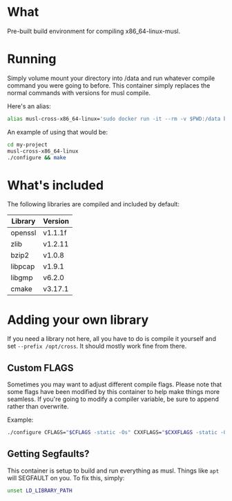 # What
Pre-built build environment for compiling x86_64-linux-musl.

# Running
Simply volume mount your directory into /data and run whatever compile command you were going to before. This container simply replaces the normal commands with versions for musl compile.

Here's an alias:

```bash
alias musl-cross-x86_64-linux='sudo docker run -it --rm -v $PWD:/data bannsec/musl-cross-x86_64-linux $@'
```

An example of using that would be:

```bash
cd my-project
musl-cross-x86_64-linux
./configure && make
```

# What's included

The following libraries are compiled and included by default:

| Library | Version |
| ------- | ------- |
| openssl | v1.1.1f |
| zlib    | v1.2.11 |
| bzip2   | v1.0.8  |
| libpcap | v1.9.1  |
| libgmp  | v6.2.0  |
| cmake   | v3.17.1 |

# Adding your own library

If you need a library not here, all you have to do is compile it yourself and set `--prefix /opt/cross`. It should mostly work fine from there.

## Custom FLAGS

Sometimes you may want to adjust different compile flags. Please note that some flags have been modified by this container to help make things more seamless. If you're going to modify a compiler variable, be sure to append rather than overwrite.

Example:

```bash
./configure CFLAGS="$CFLAGS -static -Os" CXXFLAGS="$CXXFLAGS -static -Os"
```

## Getting Segfaults?

This container is setup to build and run everything as musl. Things like `apt` will SEGFAULT on you. To fix this, simply:

```bash
unset LD_LIBRARY_PATH
```
